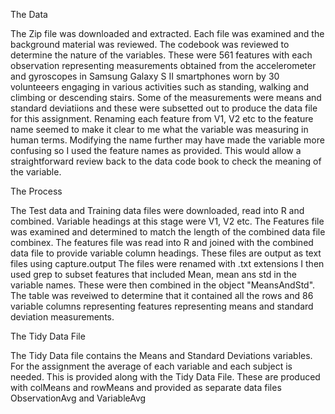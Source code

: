 The Data

The Zip file was downloaded and extracted. Each file was examined and the background material was reviewed. 
The codebook was reviewed to determine the nature of the variables. These were 561 features with each observation 
representing measurements obtained from the accelerometer and gyroscopes in Samsung Galaxy S II smartphones worn by 30 
volunteeers engaging in various activities such as standing, walking and climbing or descending stairs. Some of the 
measurements were means and standard deviatiions and these were subsetted out to produce the data file for this assignment. 
Renaming each feature from V1, V2 etc to the feature name seemed to make it clear to me what the variable was measuring in 
human terms. Modifying the name further may have made the variable more confusing so I used the feature names as provided. 
This would allow a straightforward review back to the data code book to check the meaning of the variable.

The Process

The Test data and Training data files were downloaded, read into R and combined. Variable headings at this stage were 
V1, V2 etc. The Features file was examined and determined to match the length of the combined data file combinex. 
The features file was read into R and joined with the combined data file to provide variable column headings. 
These files are output as text files using capture.output The files were renamed with .txt extensions I then 
used grep to subset features that included Mean, mean ans std in the variable names. These were then combined 
in the object "MeansAndStd". The table was reveiwed to determine that it contained all the rows and 86 variable 
columns representing features representing means and standard deviation measurements.

The Tidy Data File

The Tidy Data file contains the Means and Standard Deviations variables. For the assignment the average of each 
variable and each subject is needed. This is provided along with the Tidy Data File. These are 
produced with colMeans and rowMeans and provided as separate data files ObservationAvg and VariableAvg
